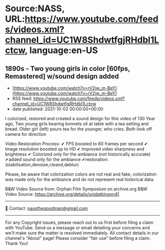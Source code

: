 # Source:NASS, URL:https://www.youtube.com/feeds/videos.xml?channel_id=UC1W8ShdwtfgjRHdbl1Lctcw, language:en-US

## 1890s - Two young girls in color [60fps, Remastered] w/sound design added
 - [https://www.youtube.com/watch?v=rV2iw_m-BeY](https://www.youtube.com/watch?v=rV2iw_m-BeY)
 - RSS feed: https://www.youtube.com/feeds/videos.xml?channel_id=UC1W8ShdwtfgjRHdbl1Lctcw
 - date published: 2021-10-02 00:00:00+00:00

I colorized, restored and created a sound design for this video of 130 Year ago, Two young girls bearing bonnets sit at table with a tea setting and bread. Older girl (left) pours tea for the younger, who cries. Both look off camera for direction

Video Restoration Process:
✔ FPS boosted to 60 frames per second 
✔ Image resolution boosted up to HD 
✔ Improved video sharpness and brightness 
✔ Colorized only for the ambiance (not historically accurate)
✔added sound only for the ambiance
✔restoration:(stabilisation,denoise,cleand,deblur) 

Please, be aware that colorization colors are not real and fake, colorization was made only for the ambiance and do not represent real historical data.

B&W Video Source from:  Orphan Film Symposium on archive.org
B&W Video Source: https://archive.org/details/unidatkinson41
- - - - - - - - - - - - - - - - - - - -
📨 Contact :nassthegoodman@gmail.com
- - - - - - - - - - - - - - - - - - - -
For any Copyright issues, please reach out to us first before filing a claim with YouTube. Send us a message or email detailing your concerns and we'll make sure the matter is resolved immediately. All contact details in our channel's "About" page! Please consider "fair use" before filing a claim. Thank You!

